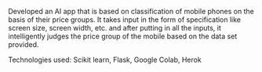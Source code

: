 Developed an AI app that is based on classification of mobile phones on the basis of their price groups. It takes input in the form of specification like screen size, screen width, etc. and after putting in all the inputs, it intelligently judges the price group of the mobile based on the data set provided.
 
Technologies used: Scikit learn, Flask, Google Colab, Herok
